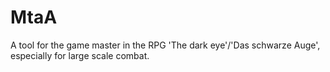# MtaA
A tool for the game master in the RPG 'The dark eye'/'Das schwarze Auge', especially for large scale combat.
